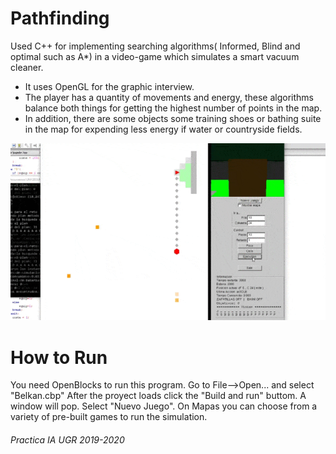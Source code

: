 # Pathfinding
Used C++ for implementing searching algorithms( Informed, Blind and optimal such as A*) in a video-game which simulates a smart vacuum cleaner.

* It uses OpenGL for the graphic interview.
* The player has a quantity of movements and energy, these algorithms balance both things for getting the highest number of points in the map.
* In addition, there are some objects some training shoes or bathing suite in the map for expending less energy if water or countryside fields.

![](Belkan.gif)

# How to Run

You need OpenBlocks to run this program. Go to File-->Open... and select "Belkan.cbp" 
After the proyect loads click the "Build and run" buttom.
A window will pop. Select "Nuevo Juego".
On Mapas you can choose from a variety of pre-built games to run the simulation.


<h6>Practica IA UGR 2019-2020<h6>
